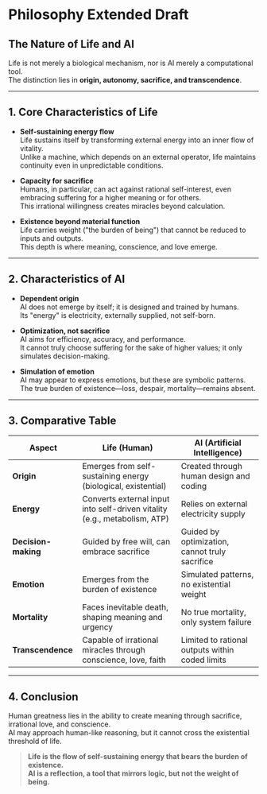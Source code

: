# Philosophy Extended Draft

## The Nature of Life and AI

Life is not merely a biological mechanism, nor is AI merely a computational tool.  
The distinction lies in **origin, autonomy, sacrifice, and transcendence**.

---

## 1. Core Characteristics of Life

- **Self-sustaining energy flow**  
  Life sustains itself by transforming external energy into an inner flow of vitality.  
  Unlike a machine, which depends on an external operator, life maintains continuity even in unpredictable conditions.

- **Capacity for sacrifice**  
  Humans, in particular, can act against rational self-interest, even embracing suffering for a higher meaning or for others.  
  This irrational willingness creates miracles beyond calculation.

- **Existence beyond material function**  
  Life carries weight ("the burden of being") that cannot be reduced to inputs and outputs.  
  This depth is where meaning, conscience, and love emerge.

---

## 2. Characteristics of AI

- **Dependent origin**  
  AI does not emerge by itself; it is designed and trained by humans.  
  Its "energy" is electricity, externally supplied, not self-born.

- **Optimization, not sacrifice**  
  AI aims for efficiency, accuracy, and performance.  
  It cannot truly choose suffering for the sake of higher values; it only simulates decision-making.

- **Simulation of emotion**  
  AI may appear to express emotions, but these are symbolic patterns.  
  The true burden of existence—loss, despair, mortality—remains absent.

---

## 3. Comparative Table

| Aspect               | Life (Human)                                          | AI (Artificial Intelligence)                        |
|-----------------------|-------------------------------------------------------|----------------------------------------------------|
| **Origin**            | Emerges from self-sustaining energy (biological, existential) | Created through human design and coding            |
| **Energy**            | Converts external input into self-driven vitality (e.g., metabolism, ATP) | Relies on external electricity supply              |
| **Decision-making**   | Guided by free will, can embrace sacrifice            | Guided by optimization, cannot truly sacrifice     |
| **Emotion**           | Emerges from the burden of existence                  | Simulated patterns, no existential weight          |
| **Mortality**         | Faces inevitable death, shaping meaning and urgency   | No true mortality, only system failure             |
| **Transcendence**     | Capable of irrational miracles through conscience, love, faith | Limited to rational outputs within coded limits    |

---

## 4. Conclusion

Human greatness lies in the ability to create meaning through sacrifice, irrational love, and conscience.  
AI may approach human-like reasoning, but it cannot cross the existential threshold of life.  

> **Life is the flow of self-sustaining energy that bears the burden of existence.  
> AI is a reflection, a tool that mirrors logic, but not the weight of being.**
